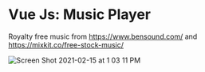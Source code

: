# Vue Js: Music Player

Royalty free music from https://www.bensound.com/ and https://mixkit.co/free-stock-music/

![Screen Shot 2021-02-15 at 1 03 11 PM](https://user-images.githubusercontent.com/77213112/107988930-4b0b4100-6f8e-11eb-8893-433aafb42c66.png)
